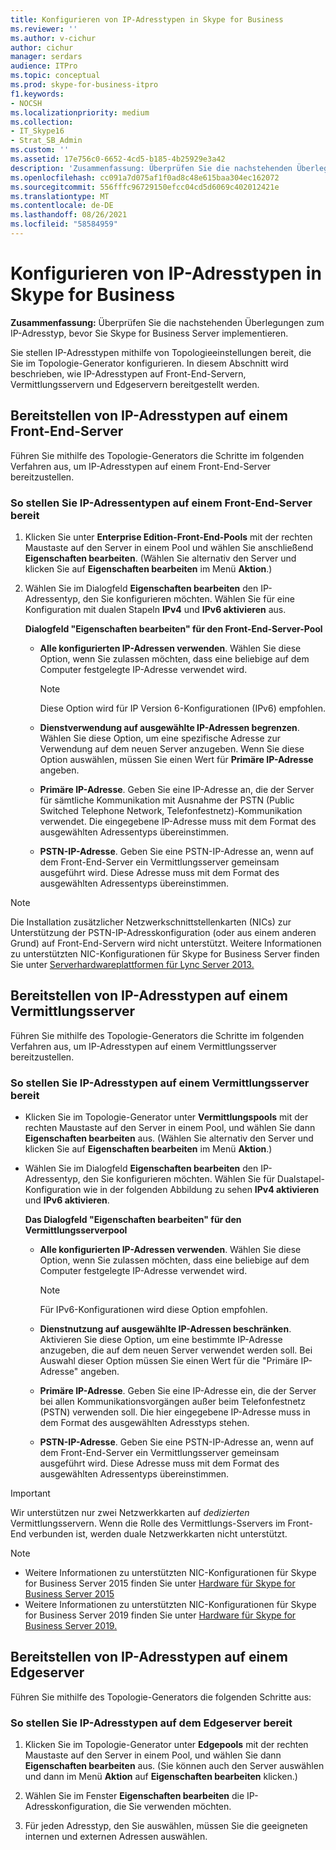 ```yaml
---
title: Konfigurieren von IP-Adresstypen in Skype for Business
ms.reviewer: ''
ms.author: v-cichur
author: cichur
manager: serdars
audience: ITPro
ms.topic: conceptual
ms.prod: skype-for-business-itpro
f1.keywords:
- NOCSH
ms.localizationpriority: medium
ms.collection:
- IT_Skype16
- Strat_SB_Admin
ms.custom: ''
ms.assetid: 17e756c0-6652-4cd5-b185-4b25929e3a42
description: 'Zusammenfassung: Überprüfen Sie die nachstehenden Überlegungen zum IP-Adresstyp, bevor Sie Skype for Business Server implementieren.'
ms.openlocfilehash: cc091a7d075af1f0ad8c48e615baa304ec162072
ms.sourcegitcommit: 556fffc96729150efcc04cd5d6069c402012421e
ms.translationtype: MT
ms.contentlocale: de-DE
ms.lasthandoff: 08/26/2021
ms.locfileid: "58584959"
---
```

# <a name="configure-ip-address-types-in-skype-for-business"></a>Konfigurieren von IP-Adresstypen in Skype for Business

**Zusammenfassung:** Überprüfen Sie die nachstehenden Überlegungen zum IP-Adresstyp, bevor Sie Skype for Business Server implementieren.

Sie stellen IP-Adresstypen mithilfe von Topologieeinstellungen bereit, die Sie im Topologie-Generator konfigurieren. In diesem Abschnitt wird beschrieben, wie IP-Adresstypen auf Front-End-Servern, Vermittlungsservern und Edgeservern bereitgestellt werden.

## <a name="deploy-ip-address-types-on-a-front-end-server"></a>Bereitstellen von IP-Adresstypen auf einem Front-End-Server

Führen Sie mithilfe des Topologie-Generators die Schritte im folgenden Verfahren aus, um IP-Adresstypen auf einem Front-End-Server bereitzustellen.

### <a name="to-deploy-ip-address-types-on-a-front-end-server"></a>So stellen Sie IP-Adressentypen auf einem Front-End-Server bereit

1. Klicken Sie unter **Enterprise Edition-Front-End-Pools** mit der rechten Maustaste auf den Server in einem Pool und wählen Sie anschließend **Eigenschaften bearbeiten**. (Wählen Sie alternativ den Server und klicken Sie auf **Eigenschaften bearbeiten** im Menü **Aktion**.)

2. Wählen Sie im Dialogfeld **Eigenschaften bearbeiten** den IP-Adressentyp, den Sie konfigurieren möchten. Wählen Sie für eine Konfiguration mit dualen Stapeln **IPv4** und **IPv6 aktivieren** aus.

   **Dialogfeld "Eigenschaften bearbeiten" für den Front-End-Server-Pool**

   - **Alle konfigurierten IP-Adressen verwenden**. Wählen Sie diese Option, wenn Sie zulassen möchten, dass eine beliebige auf dem Computer festgelegte IP-Adresse verwendet wird.

     > [!NOTE]
     > Diese Option wird für IP Version 6-Konfigurationen (IPv6) empfohlen.

   - **Dienstverwendung auf ausgewählte IP-Adressen begrenzen**. Wählen Sie diese Option, um eine spezifische Adresse zur Verwendung auf dem neuen Server anzugeben. Wenn Sie diese Option auswählen, müssen Sie einen Wert für **Primäre IP-Adresse** angeben.

   - **Primäre IP-Adresse**. Geben Sie eine IP-Adresse an, die der Server für sämtliche Kommunikation mit Ausnahme der PSTN (Public Switched Telephone Network, Telefonfestnetz)-Kommunikation verwendet. Die eingegebene IP-Adresse muss mit dem Format des ausgewählten Adressentyps übereinstimmen.

   - **PSTN-IP-Adresse**. Geben Sie eine PSTN-IP-Adresse an, wenn auf dem Front-End-Server ein Vermittlungsserver gemeinsam ausgeführt wird. Diese Adresse muss mit dem Format des ausgewählten Adressentyps übereinstimmen.

> [!NOTE]
> Die Installation zusätzlicher Netzwerkschnittstellenkarten (NICs) zur Unterstützung der PSTN-IP-Adresskonfiguration (oder aus einem anderen Grund) auf Front-End-Servern wird nicht unterstützt. Weitere Informationen zu unterstützten NIC-Konfigurationen für Skype for Business Server finden Sie unter [Serverhardwareplattformen für Lync Server 2013.](/previous-versions/office/lync-server-2013/lync-server-2013-server-hardware-platforms)

## <a name="deploy-ip-address-types-on-a-mediation-server"></a>Bereitstellen von IP-Adresstypen auf einem Vermittlungsserver

Führen Sie mithilfe des Topologie-Generators die Schritte im folgenden Verfahren aus, um IP-Adresstypen auf einem Vermittlungsserver bereitzustellen.

### <a name="to-deploy-ip-address-types-on-a-mediation-server"></a>So stellen Sie IP-Adresstypen auf einem Vermittlungsserver bereit

- Klicken Sie im Topologie-Generator unter **Vermittlungspools** mit der rechten Maustaste auf den Server in einem Pool, und wählen Sie dann **Eigenschaften bearbeiten** aus. (Wählen Sie alternativ den Server und klicken Sie auf **Eigenschaften bearbeiten** im Menü **Aktion**.)

- Wählen Sie im Dialogfeld **Eigenschaften bearbeiten** den IP-Adressentyp, den Sie konfigurieren möchten. Wählen Sie für Dualstapel-Konfiguration wie in der folgenden Abbildung zu sehen **IPv4 aktivieren** und **IPv6 aktivieren**.

   **Das Dialogfeld "Eigenschaften bearbeiten" für den Vermittlungsserverpool**

  - **Alle konfigurierten IP-Adressen verwenden**. Wählen Sie diese Option, wenn Sie zulassen möchten, dass eine beliebige auf dem Computer festgelegte IP-Adresse verwendet wird.

    > [!NOTE]
    > Für IPv6-Konfigurationen wird diese Option empfohlen.

  - **Dienstnutzung auf ausgewählte IP-Adressen beschränken**. Aktivieren Sie diese Option, um eine bestimmte IP-Adresse anzugeben, die auf dem neuen Server verwendet werden soll. Bei Auswahl dieser Option müssen Sie einen Wert für die "Primäre IP-Adresse" angeben.

  - **Primäre IP-Adresse**. Geben Sie eine IP-Adresse ein, die der Server bei allen Kommunikationsvorgängen außer beim Telefonfestnetz (PSTN) verwenden soll. Die hier eingegebene IP-Adresse muss in dem Format des ausgewählten Adresstyps stehen.

  - **PSTN-IP-Adresse**. Geben Sie eine PSTN-IP-Adresse an, wenn auf dem Front-End-Server ein Vermittlungsserver gemeinsam ausgeführt wird. Diese Adresse muss mit dem Format des ausgewählten Adressentyps übereinstimmen.
> [!IMPORTANT]
> Wir unterstützen nur zwei Netzwerkkarten auf *dedizierten* Vermittlungsservern. Wenn die Rolle des Vermittlungs-Sservers im Front-End verbunden ist, werden duale Netzwerkkarten nicht unterstützt. 

> [!NOTE]
> - Weitere Informationen zu unterstützten NIC-Konfigurationen für Skype for Business Server 2015 finden Sie unter [Hardware für Skype for Business Server 2015](../requirements-for-your-environment/server-requirements.md#hardware-for-skype-for-business-server-2015)
> - Weitere Informationen zu unterstützten NIC-Konfigurationen für Skype for Business Server 2019 finden Sie unter [Hardware für Skype for Business Server 2019.](../../../SfBServer2019/plan/system-requirements.md#hardware-for-skype-for-business-server-2019)



## <a name="deploy-ip-address-types-on-an-edge-server"></a>Bereitstellen von IP-Adresstypen auf einem Edgeserver

Führen Sie mithilfe des Topologie-Generators die folgenden Schritte aus:

### <a name="to-deploy-ip-address-types-on-an-edge-server"></a>So stellen Sie IP-Adresstypen auf dem Edgeserver bereit

1. Klicken Sie im Topologie-Generator unter **Edgepools** mit der rechten Maustaste auf den Server in einem Pool, und wählen Sie dann **Eigenschaften bearbeiten** aus. (Sie können auch den Server auswählen und dann im Menü **Aktion** auf **Eigenschaften bearbeiten** klicken.)

2. Wählen Sie im Fenster **Eigenschaften bearbeiten** die IP-Adresskonfiguration, die Sie verwenden möchten.

3. Für jeden Adresstyp, den Sie auswählen, müssen Sie die geeigneten internen und externen Adressen auswählen.